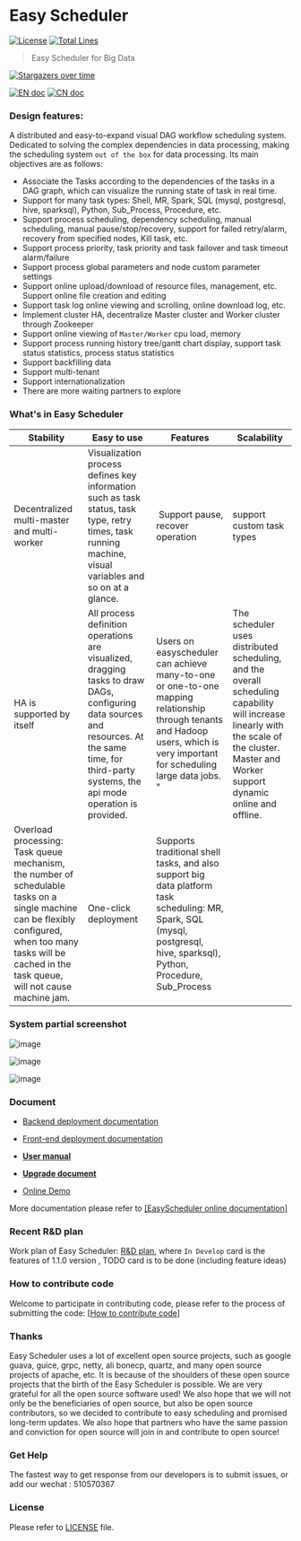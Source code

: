 Easy Scheduler
============
[![License](https://img.shields.io/badge/license-Apache%202-4EB1BA.svg)](https://www.apache.org/licenses/LICENSE-2.0.html)
[![Total Lines](https://tokei.rs/b1/github/analysys/EasyScheduler?category=lines)](https://github.com/analysys/EasyScheduler)

> Easy Scheduler for Big Data


[![Stargazers over time](https://starchart.cc/analysys/EasyScheduler.svg)](https://starchart.cc/analysys/EasyScheduler)

[![EN doc](https://img.shields.io/badge/document-English-blue.svg)](README.md)
[![CN doc](https://img.shields.io/badge/文档-中文版-blue.svg)](README_zh_CN.md)


### Design features: 

A distributed and easy-to-expand visual DAG workflow scheduling system. Dedicated to solving the complex dependencies in data processing, making the scheduling system `out of the box` for data processing.
Its main objectives are as follows:

 - Associate the Tasks according to the dependencies of the tasks in a DAG graph, which can visualize the running state of task in real time.
 - Support for many task types: Shell, MR, Spark, SQL (mysql, postgresql, hive, sparksql), Python, Sub_Process, Procedure, etc.
 - Support process scheduling, dependency scheduling, manual scheduling, manual pause/stop/recovery, support for failed retry/alarm, recovery from specified nodes, Kill task, etc.
 - Support process priority, task priority and task failover and task timeout alarm/failure
 - Support process global parameters and node custom parameter settings
 - Support online upload/download of resource files, management, etc. Support online file creation and editing
 - Support task log online viewing and scrolling, online download log, etc.
 - Implement cluster HA, decentralize Master cluster and Worker cluster through Zookeeper
 - Support online viewing of `Master/Worker` cpu load, memory
 - Support process running history tree/gantt chart display, support task status statistics, process status statistics
 - Support backfilling data
 - Support multi-tenant
 - Support internationalization
 - There are more waiting partners to explore


### What's in Easy Scheduler

 Stability | Easy to use | Features | Scalability |
 -- | -- | -- | --
Decentralized multi-master and multi-worker | Visualization process defines key information such as task status, task type, retry times, task running machine, visual variables and so on at a glance.  |  Support pause, recover operation | support custom task types 
HA is supported by itself | All process definition operations are visualized, dragging tasks to draw DAGs, configuring data sources and resources. At the same time, for third-party systems, the api mode operation is provided. | Users on easyscheduler can achieve many-to-one or one-to-one mapping relationship through tenants and Hadoop users, which is very important for scheduling large data jobs. " | The scheduler uses distributed scheduling, and the overall scheduling capability will increase linearly with the scale of the cluster. Master and Worker support dynamic online and offline. 
Overload processing: Task queue mechanism, the number of schedulable tasks on a single machine can be flexibly configured, when too many tasks will be cached in the task queue, will not cause machine jam. | One-click deployment | Supports traditional shell tasks, and also support big data platform task scheduling: MR, Spark, SQL (mysql, postgresql, hive, sparksql), Python, Procedure, Sub_Process |  |




### System partial screenshot

![image](https://user-images.githubusercontent.com/48329107/61368744-1f5f3b00-a8c1-11e9-9cf1-10f8557a6b3b.png)

![image](https://user-images.githubusercontent.com/48329107/61368966-9dbbdd00-a8c1-11e9-8dcc-a9469d33583e.png)

![image](https://user-images.githubusercontent.com/48329107/61372146-f347b800-a8c8-11e9-8882-66e8934ada23.png)


### Document

- <a href="https://analysys.github.io/easyscheduler_docs_cn/后端部署文档.html" target="_blank">Backend deployment documentation</a>

- <a href="https://analysys.github.io/easyscheduler_docs_cn/前端部署文档.html" target="_blank">Front-end deployment documentation</a>

- [**User manual**](https://analysys.github.io/easyscheduler_docs_cn/系统使用手册.html?_blank "User manual") 

- [**Upgrade document**](https://analysys.github.io/easyscheduler_docs_cn/升级文档.html?_blank "Upgrade document") 

- <a href="http://52.82.13.76:8888" target="_blank">Online Demo</a> 

More documentation please refer to <a href="https://analysys.github.io/easyscheduler_docs_cn/" target="_blank">[EasyScheduler online documentation]</a>

### Recent R&D plan
Work plan of Easy Scheduler: [R&D plan](https://github.com/analysys/EasyScheduler/projects/1), where `In Develop` card is the features of 1.1.0 version , TODO card is to be done (including feature ideas)

### How to contribute code

Welcome to participate in contributing code, please refer to the process of submitting the code:
[[How to contribute code](https://github.com/analysys/EasyScheduler/issues/310)]

### Thanks

Easy Scheduler uses a lot of excellent open source projects, such as google guava, guice, grpc, netty, ali bonecp, quartz, and many open source projects of apache, etc.
It is because of the shoulders of these open source projects that the birth of the Easy Scheduler is possible. We are very grateful for all the open source software used! We also hope that we will not only be the beneficiaries of open source, but also be open source contributors, so we decided to contribute to easy scheduling and promised long-term updates. We also hope that partners who have the same passion and conviction for open source will join in and contribute to open source!

### Get Help
The fastest way to get response from our developers is to submit issues,  or add our wechat : 510570367

### License
Please refer to [LICENSE](https://github.com/analysys/EasyScheduler/blob/dev/LICENSE) file.
 
 







